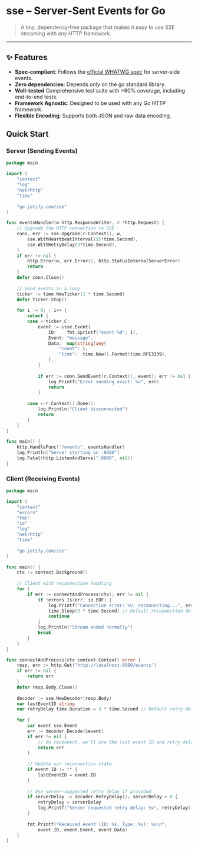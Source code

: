 # sse – Server‑Sent Events for Go

> A tiny, dependency‑free package that makes it easy to use SSE streaming with any HTTP framework.

---

## ✨ Features

* **Spec‑compliant**: Follows the [official WHATWG spec](https://html.spec.whatwg.org/multipage/server-sent-events.html) for server-side events.
* **Zero dependencies**: Depends only on the go standard library.
* **Well-tested** Comprehensive test suite with >90% coverage, including end-to-end tests.
* **Framework Agnostic**: Designed to be used with any Go HTTP framework.
* **Flexible Encoding**: Supports both JSON and raw data encoding.

## Quick Start

### Server (Sending Events)

```go
package main

import (
    "context"
    "log"
    "net/http"
    "time"
    
    "go.jetify.com/sse"
)

func eventsHandler(w http.ResponseWriter, r *http.Request) {
    // Upgrade the HTTP connection to SSE
    conn, err := sse.Upgrade(r.Context(), w,
        sse.WithHeartbeatInterval(15*time.Second),
        sse.WithRetryDelay(3*time.Second),
    )
    if err != nil {
        http.Error(w, err.Error(), http.StatusInternalServerError)
        return
    }
    defer conn.Close()
    
    // Send events in a loop
    ticker := time.NewTicker(1 * time.Second)
    defer ticker.Stop()
    
    for i := 0; ; i++ {
        select {
        case <-ticker.C:
            event := &sse.Event{
                ID:    fmt.Sprintf("event-%d", i),
                Event: "message",
                Data:  map[string]any{
                    "count": i,
                    "time":  time.Now().Format(time.RFC3339),
                },
            }
            
            if err := conn.SendEvent(r.Context(), event); err != nil {
                log.Printf("Error sending event: %v", err)
                return
            }
            
        case <-r.Context().Done():
            log.Println("Client disconnected")
            return
        }
    }
}

func main() {
    http.HandleFunc("/events", eventsHandler)
    log.Println("Server starting on :8080")
    log.Fatal(http.ListenAndServe(":8080", nil))
}
```

### Client (Receiving Events)

```go
package main

import (
    "context"
    "errors"
    "fmt"
    "io"
    "log"
    "net/http"
    "time"
    
    "go.jetify.com/sse"
)

func main() {
    ctx := context.Background()
    
    // Client with reconnection handling
    for {
        if err := connectAndProcess(ctx); err != nil {
            if !errors.Is(err, io.EOF) {
                log.Printf("Connection error: %v, reconnecting...", err)
                time.Sleep(3 * time.Second) // Default reconnection delay
                continue
            }
            log.Println("Stream ended normally")
            break
        }
    }
}

func connectAndProcess(ctx context.Context) error {
    resp, err := http.Get("http://localhost:8080/events")
    if err != nil {
        return err
    }
    defer resp.Body.Close()
    
    decoder := sse.NewDecoder(resp.Body)
    var lastEventID string
    var retryDelay time.Duration = 3 * time.Second // Default retry delay
    
    for {
        var event sse.Event
        err := decoder.Decode(&event)
        if err != nil {
            // On reconnect, we'll use the last event ID and retry delay we received
            return err
        }
        
        // Update our reconnection state
        if event.ID != "" {
            lastEventID = event.ID
        }
        
        // Use server-suggested retry delay if provided
        if serverDelay := decoder.RetryDelay(); serverDelay > 0 {
            retryDelay = serverDelay
            log.Printf("Server requested retry delay: %v", retryDelay)
        }
        
        fmt.Printf("Received event (ID: %s, Type: %s): %v\n", 
            event.ID, event.Event, event.Data)
    }
}